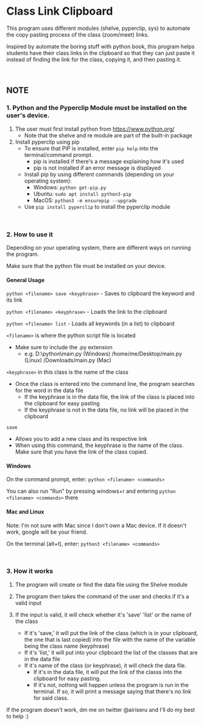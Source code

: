 # Class Link Clipboard

This program uses different modules (shelve, pyperclip, sys) to automate the copy pasting process of the class (zoom/meet) links.

Inspired by automate the boring stuff with python book, this program helps students have their class links in the clipboard so that they can just paste it instead of finding the link for the class, copying it, and then pasting it.

<br />

## NOTE

### 1. Python and the Pyperclip Module must be installed on the user's device.

1. The user must first install python from https://www.python.org/
    - Note that the shelve and re module are part of the built-in package
2. Install pyperclip using pip
    - To ensure that PIP is installed, enter `pip help` into the terminal/command prompt.
        - pip is installed if there's a message explaining how it's used
        - pip is not installed if an error message is displayed
    - Install pip by using different commands (depending on your operating system):
        - Windows: `python get-pip.py`
        - Ubuntu: `sudo apt install python3-pip`
        - MacOS: `python3 -m ensurepip --upgrade`
    - Use `pip install pyperclip` to install the pyperclip module

<br />

### 2. How to use it
Depending on your operating system, there are different ways on running the program.

Make sure that the python file must be installed on your device.

#### General Usage
`python <filename> save <keyphrase>` - Saves to clipboard the keyword and its link

`python <filename> <keyphrase>` - Loads the link to the clipboard

`python <filename> list` - Loads all keywords (in a list) to clipboard

`<filename>` is where the python script file is located
- Make sure to include the .py extension
    - e.g. D:\python\main.py (Windows)
           /home/me/Desktop/main.py (Linux)
           /Downloads/main.py (Mac)

`<keyphrase>` in this class is the name of the class
- Once the class is entered into the command line, the program searches for the word in the data file
    - If the keyphrase is in the data file, the link of the class is placed into the clipboard for easy pasting
    - If the keyphrase is not in the data file, no link will be placed in the clipboard

`save`
- Allows you to add a new class and its respective link
- When using this command, the keyphrase is the name of the class. Make sure that you have the link of the class copied.

#### Windows
On the command prompt, enter: `python <filename> <commands>`

You can also run "Run" by pressing windows+r and entering `python <filename> <commands>` there

#### Mac and Linux
Note: I'm not sure with Mac since I don't own a Mac device. If it doesn't work, google will be your friend.

On the terminal (alt+t), enter: `python3 <filename> <commands>`

<br />

### 3. How it works
1. The program will create or find the data file using the Shelve module

2. The program then takes the command of the user and checks if it's a valid input

3. If the input is valid, it will check whether it's 'save' 'list' or the name of the class
    - If it's 'save,' it will put the link of the class (which is in your clipboard, the one that is last copied) into the file with the name of the variable being the class name (keyphrase)
    - If it's 'list,' it will put into your clipboard the list of the classes that are in the data file
    - If it's name of the class (or keyphrase), it will check the data file.
        - If it's in the data file, it will put the link of the classs into the clipboard for easy pasting.
        - If it's not, nothing will happen unless the program is run in the terminal. If so, it will print a message saying that there's no link for said class.

If the program doesn't work, dm me on twitter @airiseru and I'll do my best to help :)
